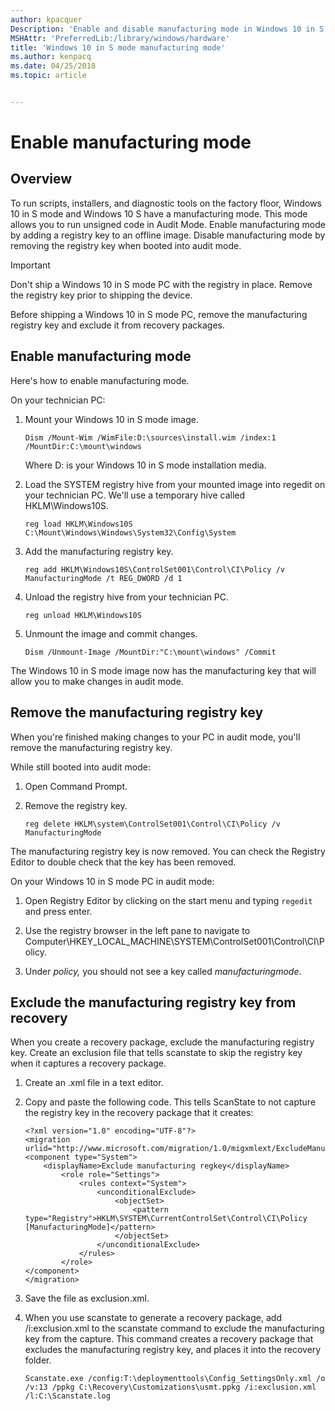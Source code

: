 ```yaml
---
author: kpacquer
Description: 'Enable and disable manufacturing mode in Windows 10 in S mode'
MSHAttr: 'PreferredLib:/library/windows/hardware'
title: 'Windows 10 in S mode manufacturing mode'
ms.author: kenpacq
ms.date: 04/25/2018
ms.topic: article


---
```


# Enable manufacturing mode

## Overview

To run scripts, installers, and diagnostic tools on the factory floor, Windows 10 in S mode and Windows 10 S have a manufacturing mode. This mode allows you to run unsigned code in Audit Mode. Enable manufacturing mode by adding a registry key to an offline image. Disable manufacturing mode by removing the registry key when booted into audit mode.


> [!IMPORTANT]
> Don't ship a Windows 10 in S mode PC with the registry in place. Remove the registry key prior to shipping the device.

Before shipping a Windows 10 in S mode PC, remove the manufacturing registry key and exclude it from recovery packages.


## Enable manufacturing mode

Here's how to enable manufacturing mode.

On your technician PC:

1. Mount your Windows 10 in S mode image.

    ```
    Dism /Mount-Wim /WimFile:D:\sources\install.wim /index:1 /MountDir:C:\mount\windows
    ```
    Where D: is your Windows 10 in S mode installation media.

2. Load the SYSTEM registry hive from your mounted image into regedit on your technician PC. We'll use a temporary hive called HKLM\Windows10S.

    ```
	reg load HKLM\Windows10S C:\Mount\Windows\Windows\System32\Config\System
	```

3. Add the manufacturing registry key.

    ```
    reg add HKLM\Windows10S\ControlSet001\Control\CI\Policy /v ManufacturingMode /t REG_DWORD /d 1
	```

4. Unload the registry hive from your technician PC.

    ```
    reg unload HKLM\Windows10S
    ```

5. Unmount the image and commit changes.

    ```
    Dism /Unmount-Image /MountDir:"C:\mount\windows" /Commit
    ```

The Windows 10 in S mode image now has the manufacturing key that will allow you to make changes in audit mode.

## Remove the manufacturing registry key

When you're finished making changes to your PC in audit mode, you'll remove the manufacturing registry key. 

While still booted into audit mode:

1. Open Command Prompt.

2. Remove the registry key.

    ```
    reg delete HKLM\system\ControlSet001\Control\CI\Policy /v ManufacturingMode
    ```

The manufacturing registry key is now removed. You can check the Registry Editor to double check that the key has been removed.

On your Windows 10 in S mode PC in audit mode:

1. Open Registry Editor by clicking on the start menu and typing `regedit` and press enter.

2. Use the registry browser in the left pane to navigate to Computer\HKEY\_LOCAL_MACHINE\SYSTEM\ControlSet001\Control\CI\Policy.

3. Under _policy,_ you should not see a key called _manufacturingmode_.

## Exclude the manufacturing registry key from recovery

When you create a recovery package, exclude the manufacturing registry key. Create an exclusion file that tells scanstate to skip the registry key when it captures a recovery package.

1. Create an .xml file in a text editor.

2. Copy and paste the following code. This tells ScanState to not capture the registry key in the recovery package that it creates:

    ```
    <?xml version="1.0" encoding="UTF-8"?>
    <migration urlid="http://www.microsoft.com/migration/1.0/migxmlext/ExcludeManufacturingMode">
    <component type="System">
        <displayName>Exclude manufacturing regkey</displayName>
            <role role="Settings">
                <rules context="System">
                    <unconditionalExclude>
                        <objectSet>
                            <pattern type="Registry">HKLM\SYSTEM\CurrentControlSet\Control\CI\Policy [ManufacturingMode]</pattern>
                        </objectSet>
                    </unconditionalExclude>
                </rules>
            </role>
    </component>
    </migration>
    ```

3. Save the file as exclusion.xml.

4. When you use scanstate to generate a recovery package, add /i:exclusion.xml to the scanstate command to exclude the manufacturing key from the capture. This command creates a recovery package that excludes the manufacturing registry key, and places it into the recovery folder.

    ```
    Scanstate.exe /config:T:\deploymenttools\Config_SettingsOnly.xml /o /v:13 /ppkg C:\Recovery\Customizations\usmt.ppkg /i:exclusion.xml /l:C:\Scanstate.log
    ```


